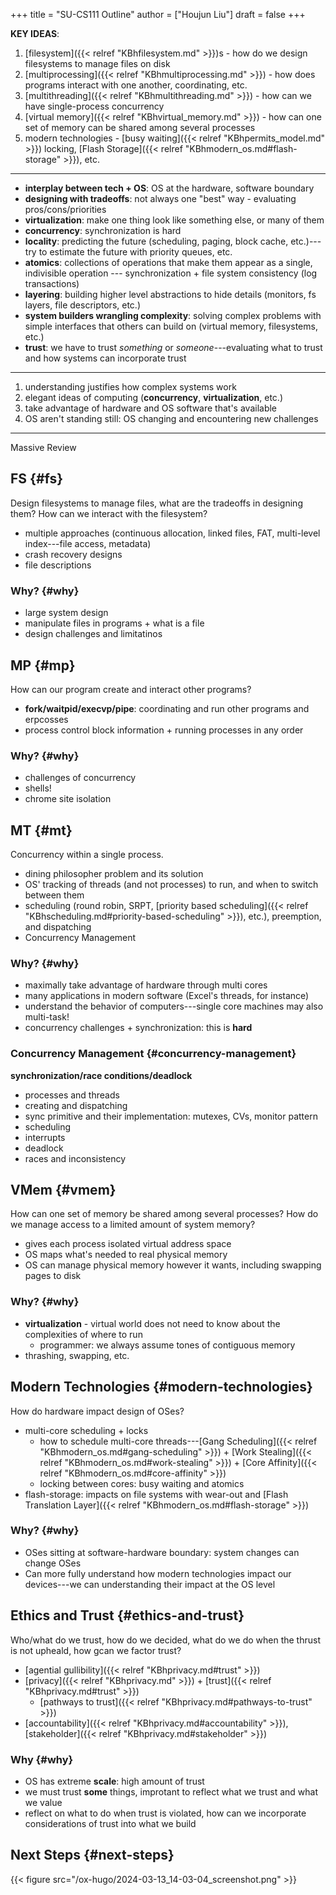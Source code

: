 +++
title = "SU-CS111 Outline"
author = ["Houjun Liu"]
draft = false
+++

**KEY IDEAS**:

1.  [filesystem]({{< relref "KBhfilesystem.md" >}})s - how do we design filesystems to manage files on disk
2.  [multiprocessing]({{< relref "KBhmultiprocessing.md" >}}) - how does programs interact with one another, coordinating, etc.
3.  [multithreading]({{< relref "KBhmultithreading.md" >}}) - how can we have single-process concurrency
4.  [virtual memory]({{< relref "KBhvirtual_memory.md" >}}) - how can one set of memory can be shared among several processes
5.  modern technologies - [busy waiting]({{< relref "KBhpermits_model.md" >}}) locking, [Flash Storage]({{< relref "KBhmodern_os.md#flash-storage" >}}), etc.

---

-   **interplay between tech + OS**: OS at the hardware, software boundary
-   **designing with tradeoffs**: not always one "best" way - evaluating pros/cons/priorities
-   **virtualization**: make one thing look like something else, or many of them
-   **concurrency**: synchronization is hard
-   **locality**: predicting the future (scheduling, paging, block cache, etc.)---try to estimate the future with priority queues, etc.
-   **atomics**: collections of operations that make them appear as a single, indivisible operation --- synchronization + file system consistency (log transactions)
-   **layering**: building higher level abstractions to hide details (monitors, fs layers, file descriptors, etc.)
-   **system builders wrangling complexity**: solving complex problems with simple interfaces that others can build on (virtual memory, filesystems, etc.)
-   **trust**: we have to trust _something_ or _someone_---evaluating what to trust and how systems can incorporate trust

---

1.  understanding justifies how complex systems work
2.  elegant ideas of computing (**concurrency**, **virtualization**, etc.)
3.  take advantage of hardware and OS software that's available
4.  OS aren't standing still: OS changing and encountering new challenges

---

Massive Review


## FS {#fs}

Design filesystems to manage files, what are the tradeoffs in designing them? How can we interact with the filesystem?

-   multiple approaches (continuous allocation, linked files, FAT, multi-level index---file access, metadata)
-   crash recovery designs
-   file descriptions


### Why? {#why}

-   large system design
-   manipulate files in programs + what is a file
-   design challenges and limitatinos


## MP {#mp}

How can our program create and interact other programs?

-   **fork/waitpid/execvp/pipe**: coordinating and run other programs and erpcosses
-   process control block information + running processes in any order


### Why? {#why}

-   challenges of concurrency
-   shells!
-   chrome site isolation


## MT {#mt}

Concurrency within a single process.

-   dining philosopher problem and its solution
-   OS' tracking of threads (and not processes) to run, and when to switch between them
-   scheduling (round robin, SRPT, [priority based scheduling]({{< relref "KBhscheduling.md#priority-based-scheduling" >}}), etc.), preemption, and dispatching
-   Concurrency Management


### Why? {#why}

-   maximally take advantage of hardware through multi cores
-   many applications in modern software (Excel's threads, for instance)
-   understand the behavior of computers---single core machines may also multi-task!
-   concurrency challenges + synchronization: this is **hard**


### Concurrency Management {#concurrency-management}

**synchronization/race conditions/deadlock**

-   processes and threads
-   creating and dispatching
-   sync primitive and their implementation: mutexes, CVs, monitor pattern
-   scheduling
-   interrupts
-   deadlock
-   races and inconsistency


## VMem {#vmem}

How can one set of memory be shared among several processes? How do we manage access to a limited amount of system memory?

-   gives each process isolated virtual address space
-   OS maps what's needed to real physical memory
-   OS can manage physical memory however it wants, including swapping pages to disk


### Why? {#why}

-   **virtualization** - virtual world does not need to know about the complexities of where to run
    -   programmer: we always assume tones of contiguous memory
-   thrashing, swapping, etc.


## Modern Technologies {#modern-technologies}

How do hardware impact design of OSes?

-   multi-core scheduling + locks
    -   how to schedule multi-core threads---[Gang Scheduling]({{< relref "KBhmodern_os.md#gang-scheduling" >}}) + [Work Stealing]({{< relref "KBhmodern_os.md#work-stealing" >}}) + [Core Affinity]({{< relref "KBhmodern_os.md#core-affinity" >}})
    -   locking between cores: busy waiting and atomics
-   flash-storage: impacts on file systems with wear-out and [Flash Translation Layer]({{< relref "KBhmodern_os.md#flash-storage" >}})


### Why? {#why}

-   OSes sitting at software-hardware boundary: system changes can change OSes
-   Can more fully understand how modern technologies impact our devices---we can understanding their impact at the OS level


## Ethics and Trust {#ethics-and-trust}

Who/what do we trust, how do we decided, what do we do when the thrust is not upheald, how gcan we factor trust?

-   [agential gullibility]({{< relref "KBhprivacy.md#trust" >}})
-   [privacy]({{< relref "KBhprivacy.md" >}}) + [trust]({{< relref "KBhprivacy.md#trust" >}})
    -   [pathways to trust]({{< relref "KBhprivacy.md#pathways-to-trust" >}})
-   [accountability]({{< relref "KBhprivacy.md#accountability" >}}), [stakeholder]({{< relref "KBhprivacy.md#stakeholder" >}})


### Why {#why}

-   OS has extreme **scale**: high amount of trust
-   we must trust **some** things, improtant to reflect what we trust and what we value
-   reflect on what to do when trust is violated, how can we incorporate considerations of trust into what we build


## Next Steps {#next-steps}

{{< figure src="/ox-hugo/2024-03-13_14-03-04_screenshot.png" >}}
